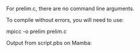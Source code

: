 For prelim.c, there are no command line arguments.

To compile without errors, you will need to use:

mpicc -o prelim prelim.c

Output from script.pbs on Mamba: